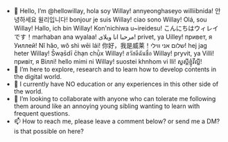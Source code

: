 - 👋 Hello, I’m @hellowillay, hola soy Willay! annyeonghaseyo williibnida! 안녕하세요 윌리입니다! bonjour je suis Willay! ciao sono Willay! Olá, sou Willay! Hallo, ich bin Willay! Kon'nichiwa u~ireidesu! こんにちはウィレイです！marhaban ana wyalaa! مرحبا انا ويلاى! privet, ya Uilley! привет, я Уиллей! Nǐ hǎo, wǒ shì wēi lái! 你好，我是威莱！שלום אני ווילי! hej jag heter Willay! S̄wạs̄dī c̄hạn chụ̄̀x Willay! สวัสดีฉันชื่อ Willay! pryvit, ya Villi! привіт, я Віллі! hello mimi ni Willay!  suostei khnhom vi lli! សួស្តីខ្ញុំវីល្លី!
- 👀 I’m here to explore, research and to learn how to develop contents in the digital world.
- 🌱 I currently have NO education or any experiences in this other side of the world.
- 💞️ I’m looking to collaborate with anyone who can tolerate me following them around like an annoying young sibling wanting to learn with frequent questions.
- 📫 How to reach me, please leave a comment below? or send me a DM? is that possible on here?

<!---
hellowillay/hellowillay is a ✨ special ✨ repository because its `README.md` (this file) appears on your GitHub profile.
You can click the Preview link to take a look at your changes.
--->
